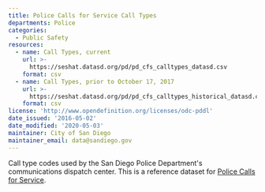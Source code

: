 ```yaml
---
title: Police Calls for Service Call Types
departments: Police
categories:
  - Public Safety
resources:
  - name: Call Types, current
    url: >-
      https://seshat.datasd.org/pd/pd_cfs_calltypes_datasd.csv
    format: csv
  - name: Call Types, prior to October 17, 2017
    url: >-
      https://seshat.datasd.org/pd/pd_cfs_calltypes_historical_datasd.csv
    format: csv
license: 'http://www.opendefinition.org/licenses/odc-pddl'
date_issued: '2016-05-02'
date_modified: '2020-05-03'
maintainer: City of San Diego
maintainer_email: data@sandiego.gov
---
```

Call type codes used by the San Diego Police Department's communications
dispatch center. This is a reference dataset for [Police Calls for Service](/datasets/police-calls-for-service/).
